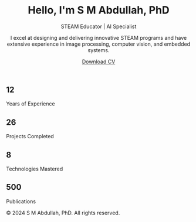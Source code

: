 <!DOCTYPE html>
<html lang="en">
<head>
    <meta charset="UTF-8">
    <meta name="viewport" content="width=device-width, initial-scale=1.0">
    <title>S M Abdullah, PhD</title>
    <link rel="stylesheet" href="styles.css">
</head>
<body>
    <header>
        <div class="container header-content">
            <h1>Hello, I'm <span class="highlight">S M Abdullah, PhD</span></h1>
            <p>STEAM Educator | AI Specialist</p>
            <p>I excel at designing and delivering innovative STEAM programs and have extensive experience in image processing, computer vision, and embedded systems.</p>
            <a href="/Resume_latest.pdf" class="btn">Download CV</a>
        </div>
    </header>
    <section class="stats">
        <div class="container">
            <div class="stat">
                <h2>12</h2>
                <p>Years of Experience</p>
            </div>
            <div class="stat">
                <h2>26</h2>
                <p>Projects Completed</p>
            </div>
            <div class="stat">
                <h2>8</h2>
                <p>Technologies Mastered</p>
            </div>
            <div class="stat">
                <h2>500</h2>
                <p>Publications</p>
            </div>
        </div>
    </section>
    <footer>
        <div class="container">
            <p>&copy; 2024 S M Abdullah, PhD. All rights reserved.</p>
        </div>
    </footer>
</body>
</html>
